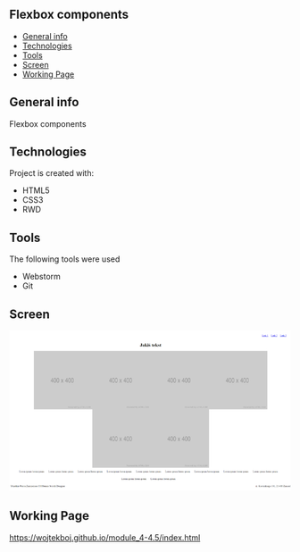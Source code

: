 ## Flexbox components
* [General info](#general-info)
* [Technologies](#technologies)
* [Tools](#tools)
* [Screen](#screen)
* [Working Page](#working-page)

## General info
Flexbox components

## Technologies
Project is created with:
* HTML5
* CSS3
* RWD

## Tools
The following tools were used
* Webstorm
* Git

## Screen 

![Screen](https://github.com/wojtekboj/module_4-4.5/blob/master/images/screencapture.png)

## Working Page
https://wojtekboj.github.io/module_4-4.5/index.html